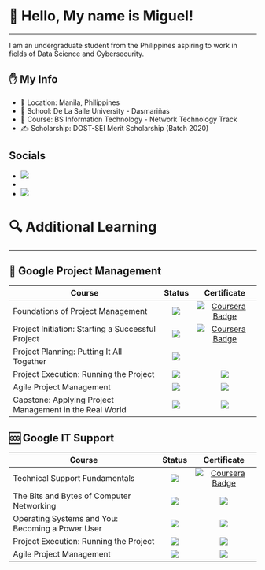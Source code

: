 # 👋 Hello, My name is Miguel!
---
I am an undergraduate student from the Philippines aspiring to work in fields of Data Science and Cybersecurity.

## ✋ My Info 
- 📌 Location: Manila, Philippines
- 🏫 School: De La Salle University - Dasmariñas 
- 🌱 Course: BS Information Technology - Network Technology Track
- ✍ Scholarship: DOST-SEI Merit Scholarship (Batch 2020)

## Socials
- <a href="https://www.linkedin.com/in/miguel-andrew-cayetano/" target="_blank" rel="noopener noreferrer"><img src="https://img.shields.io/badge/LinkedIn-0077B5?style=for-the-badge&logo=linkedin&logoColor=white"></a>
- 
- <a href="https://www.cloudskillsboost.google/public_profiles/ab662607-e5fc-475d-9629-36ed9cbc253f" target="_blank" rel="noopener noreferrer">![](https://img.shields.io/badge/Google%20cloud%20skillsboost-FF9800?style=for-the-badge&logo=google-cloud&logoColor=white)</a>

# 🔍 Additional Learning
---
## 📃 Google Project Management

| Course  |     Status      |   Certificate   |
| ---- |:---:|:---:|
| Foundations of Project Management       |  ![](https://img.shields.io/badge/-Complete-brightgreen)  | <a href="https://coursera.org/share/0c5d0d5d37e29745ba7f388ef8230646" target="_blank" rel="noopener noreferrer">![Coursera Badge](https://img.shields.io/badge/Coursera-0056D2?style=for-the-badge&logo=Coursera&logoColor=white)</a> |
| Project Initiation: Starting a Successful Project       | ![](https://img.shields.io/static/v1?label=&message=Complete&color=brightgreen) | <a href="https://coursera.org/share/bc3b625ad3469fe2c52a91062d762cf8" target="_blank" rel="noopener noreferrer">![Coursera Badge](https://img.shields.io/badge/Coursera-0056D2?style=for-the-badge&logo=Coursera&logoColor=white)</a> |
| Project Planning: Putting It All Together    |![](https://img.shields.io/badge/-Ongoing-yellow)|     |
| Project Execution: Running the Project  | ![](https://img.shields.io/badge/-Not%20Started-grey) |      ![](https://img.shields.io/badge/-Unavailable-inactive)    |
| Agile Project Management| ![](https://img.shields.io/badge/-Not%20Started-grey) |      ![](https://img.shields.io/badge/-Unavailable-inactive)    |
| Capstone: Applying Project Management in the Real World | ![](https://img.shields.io/badge/-Not%20Started-grey) |      ![](https://img.shields.io/badge/-Unavailable-inactive)    |

## 🆘 Google IT Support

|Course|Status|Certificate|
| --- |:----:|:---:|
|Technical Support Fundamentals|![](https://img.shields.io/badge/-Complete-brightgreen) | <a href="https://coursera.org/share/14f9a5c278eccd68de9323992eef72f5" target="_blank" rel="noopener noreferrer">![Coursera Badge](https://img.shields.io/badge/Coursera-0056D2?style=for-the-badge&logo=Coursera&logoColor=white)</a> |
|The Bits and Bytes of Computer Networking|![](https://img.shields.io/badge/-Ongoing-yellow)|![](https://img.shields.io/badge/-Unavailable-inactive)|
|Operating Systems and You: Becoming a Power User|![](https://img.shields.io/badge/-Ongoing-yellow)|![](https://img.shields.io/badge/-Unavailable-inactive)|
|Project Execution: Running the Project|![](https://img.shields.io/badge/-Not%20Started-grey)|![](https://img.shields.io/badge/-Unavailable-inactive)|
|Agile Project Management|![](https://img.shields.io/badge/-Not%20Started-grey)|![](https://img.shields.io/badge/-Unavailable-inactive)| 
